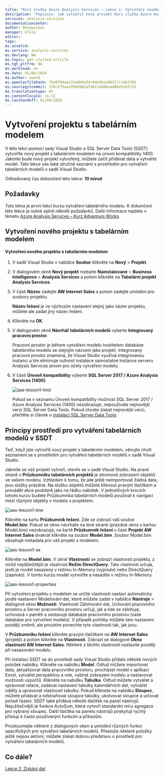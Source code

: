 ```yaml
---
title: "Kurz služby Azure Analysis Services – Lekce 1: Vytvoření nového projektu s tabelárním modelem | Dokumentace Microsoftu"
description: "Popisuje, jak vytvořit nový projekt Kurz služby Azure Analysis Services."
services: analysis-services
documentationcenter: 
author: Minewiskan
manager: kfile
editor: 
tags: 
ms.assetid: 
ms.service: analysis-services
ms.devlang: NA
ms.topic: get-started-article
ms.tgt_pltfrm: NA
ms.workload: na
ms.date: 01/08/2018
ms.author: owend
ms.openlocfilehash: fbe0784ae133a0b9a54c94b4ba3db317c14b3766
ms.sourcegitcommit: 176c575aea7602682afd6214880aad0be6167c52
ms.translationtype: HT
ms.contentlocale: cs-CZ
ms.lasthandoff: 01/09/2018
---
```

# <a name="create-a-tabular-model-project"></a>Vytvoření projektu s tabelárním modelem

V této lekci pomocí sady Visual Studio a SQL Server Data Tools (SSDT) vytvoříte nový projekt s tabelárním modelem na úrovni kompatibility 1400. Jakmile bude nový projekt vytvořený, můžete začít přidávat data a vytvářet model. Tato lekce vás také stručně seznámí s prostředím pro vytváření tabelárních modelů v sadě Visual Studio.  
  
Odhadovaný čas dokončení této lekce: **10 minut**  
  
## <a name="prerequisites"></a>Požadavky  
Toto téma je první lekcí kurzu vytváření tabelárního modelu. K dokončení této lekce je nutné splnit několik požadavků. Další informace najdete v tématu [Azure Analysis Services – Kurz Adventure Works](../tutorials/aas-adventure-works-tutorial.md).  
  
## <a name="create-a-new-tabular-model-project"></a>Vytvoření nového projektu s tabelárním modelem  
  
#### <a name="to-create-a-new-tabular-model-project"></a>Vytvoření nového projektu s tabelárním modelem  
  
1.  V sadě Visual Studio v nabídce **Soubor** klikněte na **Nový** > **Projekt**.  
  
2.  V dialogovém okně **Nový projekt** rozbalte **Nainstalované** > **Business Intelligence** > **Analysis Services** a potom klikněte na **Tabelární projekt Analysis Services**.  
  
3.  V části **Název** zadejte **AW Internet Sales** a potom zadejte umístění pro soubory projektu.  
  
    **Název řešení** je ve výchozím nastavení stejný jako název projektu, můžete ale zadat jiný název řešení.  
  
4.  Klikněte na **OK**.  
  
5.  V dialogovém okně **Návrhář tabelárních modelů** vyberte **Integrovaný pracovní prostor**.  
  
    Pracovní prostor je během vytváření modelu hostitelem databáze tabelárního modelu se stejným názvem jako projekt. Integrovaný pracovní prostor znamená, že Visual Studio využívá integrovanou instanci a tím eliminuje nutnost instalace samostatné instance serveru Analysis Services jenom pro účely vytváření modelu.
      
6.  V části **Úroveň kompatibility** vyberte **SQL Server 2017 / Azure Analysis Services (1400)**.   
 
    ![aas-lesson1-tmd](../tutorials/media/aas-lesson1-tmd.png)
      
    Pokud se v seznamu Úroveň kompatibility možnost SQL Server 2017 / Azure Analysis Services (1400) nezobrazuje, nepoužíváte nejnovější verzi SQL Server Data Tools. Pokud chcete získat nejnovější verzi, přečtěte si článek o [instalaci SQL Server Data Tools](https://docs.microsoft.com/sql/ssdt/download-sql-server-data-tools-ssdt).  
      
  
## <a name="understanding-the-ssdt-tabular-model-authoring-environment"></a>Principy prostředí pro vytváření tabelárních modelů v SSDT  
Teď, když jste vytvořili nový projekt s tabelárním modelem, věnujte chvíli seznámení se s prostředím pro vytváření tabelárních modelů v sadě Visual Studio.  
  
Jakmile se váš projekt vytvoří, otevře se v sadě Visual Studio. Na pravé straně v **Průzkumníku tabelárních projektů** je stromové zobrazení objektů ve vašem modelu. Vzhledem k tomu, že jste ještě neimportovali žádná data, jsou složky prázdné. Na složku objektů můžete kliknout pravým tlačítkem a provádět akce podobně jako na řádku nabídek. V jednotlivých krocích tohoto kurzu budete Průzkumníka tabelárních modelů používat k navigaci mezi různými objekty v modelu s projektem.

![aas-lesson1-tme](../tutorials/media/aas-lesson1-tme.png)

Klikněte na kartu **Průzkumník řešení**. Zde se zobrazí váš soubor **Model.bim**. Pokud se okno návrháře na levé straně (prázdné okno s kartou Model.bim) nezobrazuje, na kartě **Průzkumník řešení** v části **Projekt AW Internet Sales** dvakrát klikněte na soubor **Model.bim**. Soubor Model.bim obsahuje metadata pro váš projekt s modelem. 

![aas-lesson1-se](../tutorials/media/aas-lesson1-se.png)
  
Klikněte na **Model.bim**. V okně **Vlastnosti** se zobrazí vlastnosti projektu, z nichž nejdůležitější je vlastnost **Režim DirectQuery**. Tato vlastnost určuje, jestli je model nasazený v režimu In-Memory (vypnuto) nebo DirectQuery (zapnuto). V tomto kurzu model vytvoříte a nasadíte v režimu In-Memory.

![aas-lesson1-properties](../tutorials/media/aas-lesson1-properties.png)
  
Při vytvoření projektu s modelem se určité vlastnosti nastaví automaticky podle nastavení Modelování dat, které můžete zadat v nabídce **Nástroje** > dialogové okno **Možnosti**. Vlastnosti Zálohování dat, Uchování pracovního prostoru a Server pracovního prostoru určují, jak a kde se zálohuje, uchovává v paměti a sestavuje databáze pracovního prostoru (vaše databáze pro vytvoření modelu). V případě potřeby můžete tato nastavení později změnit, ale prozatím ponechte tyto vlastnosti tak, jak jsou.  

V **Průzkumníku řešení** klikněte pravým tlačítkem na **AW Internet Sales** (projekt) a potom klikněte na **Vlastnosti**. Zobrazí se dialogové **Okno vlastností AW Internet Sales**. Některé z těchto vlastností nastavíte později při nasazování modelu.  
  
Při instalaci SSDT se do prostředí sady Visual Studio přidalo několik nových položek nabídky. Klikněte na nabídku **Model**. Odtud můžete importovat data, aktualizovat data pracovního prostoru, procházet model v aplikaci Excel, vytvářet perspektivy a role, vybírat zobrazení modelu a nastavovat možnosti výpočtů. Klikněte na nabídku **Tabulka**. Odtud můžete vytvářet a spravovat relace, zadávat nastavení tabulky kalendářních dat, vytvářet oddíly a upravovat vlastnosti tabulky. Pokud kliknete na nabídku **Sloupec**, můžete přidávat a odstraňovat sloupce tabulky, ukotvovat sloupce a určovat pořadí řazení. SSDT také přidává několik tlačítek na panel nástrojů. Nejužitečnější je funkce AutoSum, která vytvoří standardní míru agregace pro vybraný sloupec. Další tlačítka na panelu nástrojů poskytují rychlý přístup k často používaným funkcím a příkazům.  
  
Prozkoumejte některé z dialogových oken a umístění různých funkcí specifických pro vytváření tabelárních modelů. Přestože některé položky ještě nejsou aktivní, můžete získat dobrou představu o prostředí pro vytváření tabelárních modelů.  
  

## <a name="whats-next"></a>Co dále?
[Lekce 2: Získání dat](../tutorials/aas-lesson-2-get-data.md)

  
  
  
